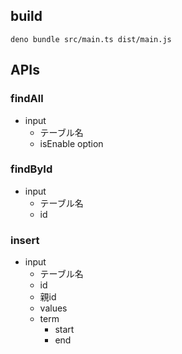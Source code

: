 ## build
```
deno bundle src/main.ts dist/main.js
```

## APIs
### findAll
  - input
    - テーブル名
    - isEnable option
### findById
  - input
    - テーブル名
    - id

### insert
  - input
    - テーブル名
    - id
    - 親id
    - values
    - term
      - start
      - end